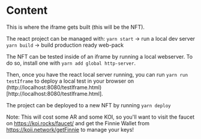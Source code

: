# Content 

This is where the iframe gets built (this will be the NFT).

The react project can be managed with:
```yarn start``` -> run a local dev server
```yarn build``` -> build production ready web-pack

The NFT can be tested inside of an iframe by running a local webserver. To do so, install one with `yarn add global http-server`.

Then, once you have the react local server running, you can run ```yarn run testIframe``` to deploy a local test in your browser on (http://localhost:8080/testIframe.html)[http://localhost:8080/testIframe.html].

The project can be deployed to a new NFT by running 
```yarn deploy``` 

Note: This will cost some AR and some KOI, so you'll want to visit the faucet on https://koi.rocks/faucet/ and get the Finnie Wallet from https://koii.network/getFinnie to manage your keys!
